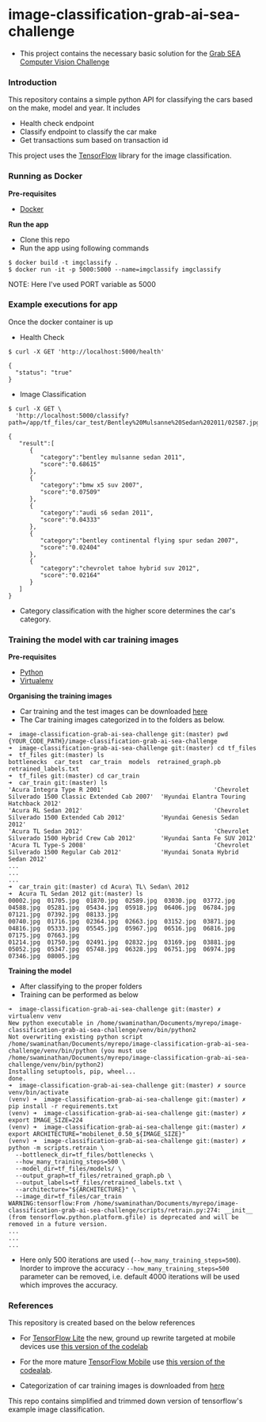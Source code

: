 # image-classification-grab-ai-sea-challenge
- This project contains the necessary basic solution for the [Grab SEA Computer Vision Challenge](https://www.aiforsea.com/computer-vision)

### Introduction
This repository contains a simple python API for classifying the cars based on the make, model and year.
It includes 
- Health check endpoint
- Classify endpoint to classify the car make
- Get transactions sum based on transaction id

This project uses the [TensorFlow](https://www.tensorflow.org) library for the image classification.


### Running as Docker
**Pre-requisites**
- [Docker](https://www.docker.com/)

**Run the app**
- Clone this repo
- Run the app using following commands
```
$ docker build -t imgclassify .
$ docker run -it -p 5000:5000 --name=imgclassify imgclassify
```

NOTE: Here I've used PORT variable as 5000

### Example executions for app
Once the docker container is up

- Health Check
```
$ curl -X GET 'http://localhost:5000/health'

{
  "status": "true"
}
```

- Image Classification
```
$ curl -X GET \
  'http://localhost:5000/classify?path=/app/tf_files/car_test/Bentley%20Mulsanne%20Sedan%202011/02587.jpg&type=local'

{  
   "result":[  
      {  
         "category":"bentley mulsanne sedan 2011",
         "score":"0.68615"
      },
      {  
         "category":"bmw x5 suv 2007",
         "score":"0.07509"
      },
      {  
         "category":"audi s6 sedan 2011",
         "score":"0.04333"
      },
      {  
         "category":"bentley continental flying spur sedan 2007",
         "score":"0.02404"
      },
      {  
         "category":"chevrolet tahoe hybrid suv 2012",
         "score":"0.02164"
      }
   ]
}
```

- Category classification with the higher score determines the car's category.

### Training the model with car training images
**Pre-requisites**
- [Python](https://www.python.org/)
- [Virtualenv](https://virtualenv.pypa.io/en/latest/)

**Organising the training images**
- Car training and the test images can be downloaded [here](https://ai.stanford.edu/~jkrause/cars/car_dataset.html)
- The Car training images categorized in to the folders as below.

```
➜  image-classification-grab-ai-sea-challenge git:(master) pwd
{YOUR_CODE_PATH}/image-classification-grab-ai-sea-challenge
➜  image-classification-grab-ai-sea-challenge git:(master) cd tf_files
➜  tf_files git:(master) ls
bottlenecks  car_test  car_train  models  retrained_graph.pb  retrained_labels.txt
➜  tf_files git:(master) cd car_train
➜  car_train git:(master) ls
'Acura Integra Type R 2001'                               'Chevrolet Silverado 1500 Classic Extended Cab 2007'  'Hyundai Elantra Touring Hatchback 2012'
'Acura RL Sedan 2012'                                     'Chevrolet Silverado 1500 Extended Cab 2012'          'Hyundai Genesis Sedan 2012'
'Acura TL Sedan 2012'                                     'Chevrolet Silverado 1500 Hybrid Crew Cab 2012'       'Hyundai Santa Fe SUV 2012'
'Acura TL Type-S 2008'                                    'Chevrolet Silverado 1500 Regular Cab 2012'           'Hyundai Sonata Hybrid Sedan 2012'
...
...
...
➜  car_train git:(master) cd Acura\ TL\ Sedan\ 2012 
➜  Acura TL Sedan 2012 git:(master) ls
00002.jpg  01705.jpg  01870.jpg  02589.jpg  03030.jpg  03772.jpg  04588.jpg  05281.jpg  05434.jpg  05918.jpg  06406.jpg  06784.jpg  07121.jpg  07392.jpg  08133.jpg
00740.jpg  01716.jpg  02364.jpg  02663.jpg  03152.jpg  03871.jpg  04816.jpg  05333.jpg  05545.jpg  05967.jpg  06516.jpg  06816.jpg  07175.jpg  07663.jpg
01214.jpg  01750.jpg  02491.jpg  02832.jpg  03169.jpg  03881.jpg  05052.jpg  05347.jpg  05748.jpg  06328.jpg  06751.jpg  06974.jpg  07346.jpg  08005.jpg
```

**Training the model**
- After classifying to the proper folders
- Training can be performed as below
```
➜  image-classification-grab-ai-sea-challenge git:(master) ✗ virtualenv venv
New python executable in /home/swaminathan/Documents/myrepo/image-classification-grab-ai-sea-challenge/venv/bin/python2
Not overwriting existing python script /home/swaminathan/Documents/myrepo/image-classification-grab-ai-sea-challenge/venv/bin/python (you must use /home/swaminathan/Documents/myrepo/image-classification-grab-ai-sea-challenge/venv/bin/python2)
Installing setuptools, pip, wheel...
done.
➜  image-classification-grab-ai-sea-challenge git:(master) ✗ source venv/bin/activate
(venv) ➜  image-classification-grab-ai-sea-challenge git:(master) ✗ pip install -r requirements.txt
(venv) ➜  image-classification-grab-ai-sea-challenge git:(master) ✗ export IMAGE_SIZE=224                             
(venv) ➜  image-classification-grab-ai-sea-challenge git:(master) ✗ export ARCHITECTURE="mobilenet_0.50_${IMAGE_SIZE}"
(venv) ➜  image-classification-grab-ai-sea-challenge git:(master) ✗ python -m scripts.retrain \                       
  --bottleneck_dir=tf_files/bottlenecks \
  --how_many_training_steps=500 \
  --model_dir=tf_files/models/ \
  --output_graph=tf_files/retrained_graph.pb \
  --output_labels=tf_files/retrained_labels.txt \
  --architecture="${ARCHITECTURE}" \
  --image_dir=tf_files/car_train
WARNING:tensorflow:From /home/swaminathan/Documents/myrepo/image-classification-grab-ai-sea-challenge/scripts/retrain.py:274: __init__ (from tensorflow.python.platform.gfile) is deprecated and will be removed in a future version.
...
...
...
```

- Here only 500 iterations are used (`--how_many_training_steps=500`). Inorder to improve the accuracy `--how_many_training_steps=500` parameter can be removed, i.e. default 4000 iterations will be used which improves the accuracy.

### References
This repository is created based on the below references
- For [TensorFlow Lite](https://www.tensorflow.org/mobile/tflite/) the new, ground up rewrite targeted at mobile devices
  use [this version of the codelab](https://codelabs.developers.google.com/codelabs/tensorflow-for-poets-2-tflite) 
* For the more mature [TensorFlow Mobile](https://www.tensorflow.org/mobile/mobile_intro) use 
  [this version of the codealab](https://codelabs.developers.google.com/codelabs/tensorflow-for-poets-2).
- Categorization of car training images is downloaded from [here](https://www.kaggle.com/jessicali9530/stanford-cars-dataset)

This repo contains simplified and trimmed down version of tensorflow's example image classification.
